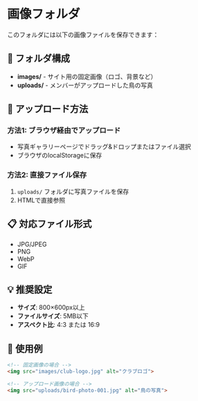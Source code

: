 # 画像フォルダ

このフォルダには以下の画像ファイルを保存できます：

## 📁 フォルダ構成

- **images/** - サイト用の固定画像（ロゴ、背景など）
- **uploads/** - メンバーがアップロードした鳥の写真

## 📸 アップロード方法

### 方法1: ブラウザ経由でアップロード
- 写真ギャラリーページでドラッグ&ドロップまたはファイル選択
- ブラウザのlocalStorageに保存

### 方法2: 直接ファイル保存
1. `uploads/` フォルダに写真ファイルを保存
2. HTMLで直接参照

## 📋 対応ファイル形式
- JPG/JPEG
- PNG
- WebP
- GIF

## 💡 推奨設定
- **サイズ**: 800×600px以上
- **ファイルサイズ**: 5MB以下
- **アスペクト比**: 4:3 または 16:9

## 🔗 使用例

```html
<!-- 固定画像の場合 -->
<img src="images/club-logo.jpg" alt="クラブロゴ">

<!-- アップロード画像の場合 -->
<img src="uploads/bird-photo-001.jpg" alt="鳥の写真">
```